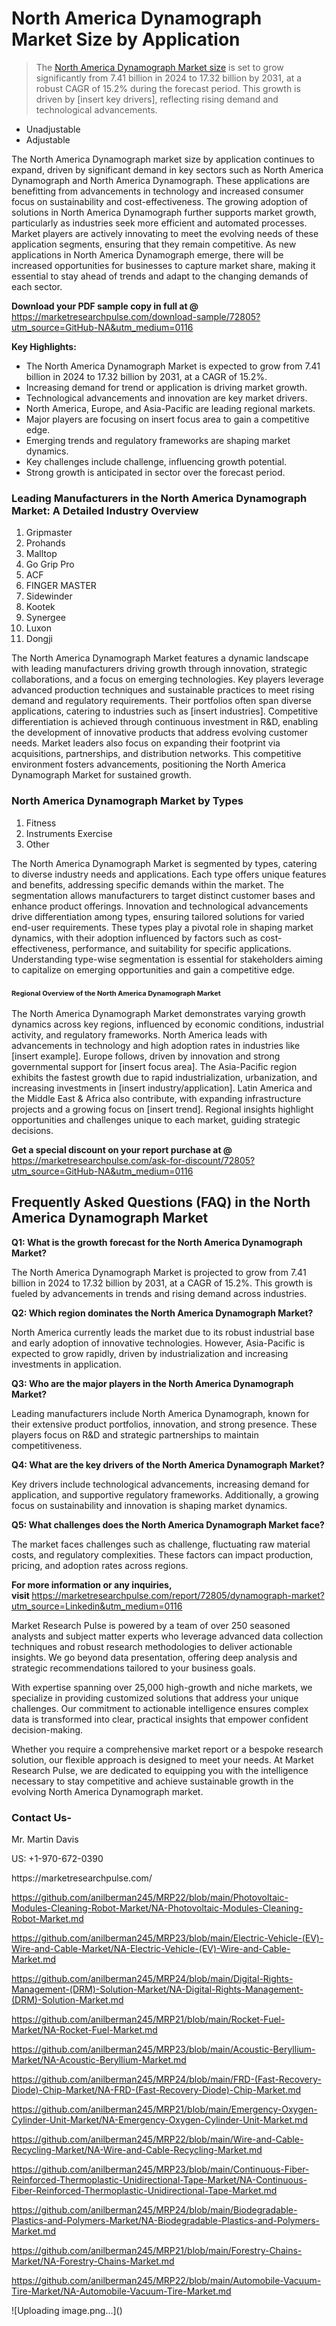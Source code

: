 <h1>North America Dynamograph Market&nbsp;Size by Application</h1><blockquote><p>The <a href="https://marketresearchpulse.com/download-sample/72805?utm_source=GitHub-NA&amp;utm_medium=0116">North America Dynamograph Market size</a> is set to grow significantly from 7.41 billion in 2024 to 17.32 billion by 2031, at a robust CAGR of 15.2% during the forecast period. This growth is driven by [insert key drivers], reflecting rising demand and technological advancements.</p></blockquote><ul><li>Unadjustable<li> Adjustable</li></ul><p>The North America Dynamograph market size by application continues to expand, driven by significant demand in key sectors such as North America Dynamograph and North America Dynamograph. These applications are benefitting from advancements in technology and increased consumer focus on sustainability and cost-effectiveness. The growing adoption of solutions in North America Dynamograph further supports market growth, particularly as industries seek more efficient and automated processes. Market players are actively innovating to meet the evolving needs of these application segments, ensuring that they remain competitive. As new applications in North America Dynamograph emerge, there will be increased opportunities for businesses to capture market share, making it essential to stay ahead of trends and adapt to the changing demands of each sector.</p><p><strong>Download your PDF sample copy in full at @ </strong><a href="https://marketresearchpulse.com/download-sample/72805?utm_source=GitHub-NA&amp;utm_medium=0116">https://marketresearchpulse.com/download-sample/72805?utm_source=GitHub-NA&amp;utm_medium=0116</a></p><p><strong>Key Highlights: </strong></p><ul><li>The North America Dynamograph Market is expected to grow from 7.41 billion in 2024 to 17.32 billion by 2031, at a CAGR of 15.2%.</li><li>Increasing demand for trend or application is driving market growth.</li><li>Technological advancements and innovation are key market drivers.</li><li>North America, Europe, and Asia-Pacific are leading regional markets.</li><li>Major players are focusing on insert focus area to gain a competitive edge.</li><li>Emerging trends and regulatory frameworks are shaping market dynamics.</li><li>Key challenges include challenge, influencing growth potential.</li><li>Strong growth is anticipated in sector over the forecast period.</li></ul><h3>Leading Manufacturers in the North America Dynamograph Market: A Detailed Industry Overview</h3><ol><li>Gripmaster</li><li>Prohands</li><li>Malltop</li><li>Go Grip Pro</li><li>ACF</li><li>FINGER MASTER</li><li>Sidewinder</li><li>Kootek</li><li>Synergee</li><li>Luxon</li><li>Dongji</li></ol><div class="flex max-w-full flex-col flex-grow"><div class="min-h-8 text-message flex w-full flex-col items-end gap-2 whitespace-normal break-words [.text-message+&amp;]:mt-5" dir="auto" data-message-author-role="assistant" data-message-id="fd8432e4-4910-450d-b182-61b7bfb0a01f" data-message-model-slug="gpt-4o"><div class="flex w-full flex-col gap-1 empty:hidden first:pt-[3px]"><div class="markdown prose w-full break-words dark:prose-invert light"><p>The North America Dynamograph Market features a dynamic landscape with leading manufacturers driving growth through innovation, strategic collaborations, and a focus on emerging technologies. Key players leverage advanced production techniques and sustainable practices to meet rising demand and regulatory requirements. Their portfolios often span diverse applications, catering to industries such as [insert industries]. Competitive differentiation is achieved through continuous investment in R&amp;D, enabling the development of innovative products that address evolving customer needs. Market leaders also focus on expanding their footprint via acquisitions, partnerships, and distribution networks. This competitive environment fosters advancements, positioning the North America Dynamograph Market for sustained growth.</p></div></div></div></div><h3>North America Dynamograph Market by Types</h3><ol><li>Fitness<li> Instruments Exercise<li> Other</li></ol><div class="flex max-w-full flex-col flex-grow"><div class="min-h-8 text-message flex w-full flex-col items-end gap-2 whitespace-normal break-words [.text-message+&amp;]:mt-5" dir="auto" data-message-author-role="assistant" data-message-id="084470be-0bb7-4664-bddf-5156b4f41249" data-message-model-slug="gpt-4o-mini"><div class="flex w-full flex-col gap-1 empty:hidden first:pt-[3px]"><div class="markdown prose w-full break-words dark:prose-invert light"><p>The North America Dynamograph Market is segmented by types, catering to diverse industry needs and applications. Each type offers unique features and benefits, addressing specific demands within the market. The segmentation allows manufacturers to target distinct customer bases and enhance product offerings. Innovation and technological advancements drive differentiation among types, ensuring tailored solutions for varied end-user requirements. These types play a pivotal role in shaping market dynamics, with their adoption influenced by factors such as cost-effectiveness, performance, and suitability for specific applications. Understanding type-wise segmentation is essential for stakeholders aiming to capitalize on emerging opportunities and gain a competitive edge.</p></div></div></div></div><h3><span style="font-size: 11px;">Regional Overview of the North America Dynamograph Market</span></h3><div class="flex max-w-full flex-col flex-grow"><div class="min-h-8 text-message flex w-full flex-col items-end gap-2 whitespace-normal break-words [.text-message+&amp;]:mt-5" dir="auto" data-message-author-role="assistant" data-message-id="e9038762-ce64-4e30-91c9-9bd413514231" data-message-model-slug="gpt-4o-mini"><div class="flex w-full flex-col gap-1 empty:hidden first:pt-[3px]"><div class="markdown prose w-full break-words dark:prose-invert light"><p>The North America Dynamograph Market demonstrates varying growth dynamics across key regions, influenced by economic conditions, industrial activity, and regulatory frameworks. North America leads with advancements in technology and high adoption rates in industries like [insert example]. Europe follows, driven by innovation and strong governmental support for [insert focus area]. The Asia-Pacific region exhibits the fastest growth due to rapid industrialization, urbanization, and increasing investments in [insert industry/application]. Latin America and the Middle East &amp; Africa also contribute, with expanding infrastructure projects and a growing focus on [insert trend]. Regional insights highlight opportunities and challenges unique to each market, guiding strategic decisions.</p></div></div></div></div><p><strong>Get a special discount on your report purchase at @ </strong><a href="https://marketresearchpulse.com/ask-for-discount/72805?utm_source=GitHub-NA&amp;utm_medium=0116">https://marketresearchpulse.com/ask-for-discount/72805?utm_source=GitHub-NA&amp;utm_medium=0116</a></p><h2>Frequently Asked Questions (FAQ) in the North America Dynamograph Market</h2><p><strong>Q1: What is the growth forecast for the North America Dynamograph Market?</strong></p><p>The North America Dynamograph Market is projected to grow from 7.41 billion in 2024 to 17.32 billion by 2031, at a CAGR of 15.2%. This growth is fueled by advancements in trends and rising demand across industries.</p><p><strong>Q2: Which region dominates the North America Dynamograph Market?</strong></p><p>North America currently leads the market due to its robust industrial base and early adoption of innovative technologies. However, Asia-Pacific is expected to grow rapidly, driven by industrialization and increasing investments in application.</p><p><strong>Q3: Who are the major players in the North America Dynamograph Market?</strong></p><p>Leading manufacturers include North America Dynamograph, known for their extensive product portfolios, innovation, and strong presence. These players focus on R&amp;D and strategic partnerships to maintain competitiveness.</p><p><strong>Q4: What are the key drivers of the North America Dynamograph Market?</strong></p><p>Key drivers include technological advancements, increasing demand for application, and supportive regulatory frameworks. Additionally, a growing focus on sustainability and innovation is shaping market dynamics.</p><p><strong>Q5: What challenges does the North America Dynamograph Market face?</strong></p><p>The market faces challenges such as challenge, fluctuating raw material costs, and regulatory complexities. These factors can impact production, pricing, and adoption rates across regions.</p><p><strong>For more information or any inquiries, visit&nbsp;</strong><a href="https://marketresearchpulse.com/report/72805/dynamograph-market?utm_source=Linkedin&utm_medium=0116">https://marketresearchpulse.com/report/72805/dynamograph-market?utm_source=Linkedin&utm_medium=0116</a></p><p>Market Research Pulse is powered by a team of over 250 seasoned analysts and subject matter experts who leverage advanced data collection techniques and robust research methodologies to deliver actionable insights. We go beyond data presentation, offering deep analysis and strategic recommendations tailored to your business goals.</p><p>With expertise spanning over 25,000 high-growth and niche markets, we specialize in providing customized solutions that address your unique challenges. Our commitment to actionable intelligence ensures complex data is transformed into clear, practical insights that empower confident decision-making.</p><p>Whether you require a comprehensive market report or a bespoke research solution, our flexible approach is designed to meet your needs. At Market Research Pulse, we are dedicated to equipping you with the intelligence necessary to stay competitive and achieve sustainable growth in the evolving North America Dynamograph market.</p><h3><strong>Contact Us-</strong></h3><p>Mr. Martin Davis</p><p>US: +1-970-672-0390</p><p>https://marketresearchpulse.com/</p><p><a href="https://github.com/anilberman245/MRP22/blob/main/Photovoltaic-Modules-Cleaning-Robot-Market/NA-Photovoltaic-Modules-Cleaning-Robot-Market.md">https://github.com/anilberman245/MRP22/blob/main/Photovoltaic-Modules-Cleaning-Robot-Market/NA-Photovoltaic-Modules-Cleaning-Robot-Market.md</a></p><p><a href="https://github.com/anilberman245/MRP23/blob/main/Electric-Vehicle-(EV)-Wire-and-Cable-Market/NA-Electric-Vehicle-(EV)-Wire-and-Cable-Market.md">https://github.com/anilberman245/MRP23/blob/main/Electric-Vehicle-(EV)-Wire-and-Cable-Market/NA-Electric-Vehicle-(EV)-Wire-and-Cable-Market.md</a></p><p><a href="https://github.com/anilberman245/MRP24/blob/main/Digital-Rights-Management-(DRM)-Solution-Market/NA-Digital-Rights-Management-(DRM)-Solution-Market.md">https://github.com/anilberman245/MRP24/blob/main/Digital-Rights-Management-(DRM)-Solution-Market/NA-Digital-Rights-Management-(DRM)-Solution-Market.md</a></p><p><a href="https://github.com/anilberman245/MRP21/blob/main/Rocket-Fuel-Market/NA-Rocket-Fuel-Market.md">https://github.com/anilberman245/MRP21/blob/main/Rocket-Fuel-Market/NA-Rocket-Fuel-Market.md</a></p><p><a href="https://github.com/anilberman245/MRP23/blob/main/Acoustic-Beryllium-Market/NA-Acoustic-Beryllium-Market.md">https://github.com/anilberman245/MRP23/blob/main/Acoustic-Beryllium-Market/NA-Acoustic-Beryllium-Market.md</a></p><p><a href="https://github.com/anilberman245/MRP24/blob/main/FRD-(Fast-Recovery-Diode)-Chip-Market/NA-FRD-(Fast-Recovery-Diode)-Chip-Market.md">https://github.com/anilberman245/MRP24/blob/main/FRD-(Fast-Recovery-Diode)-Chip-Market/NA-FRD-(Fast-Recovery-Diode)-Chip-Market.md</a></p><p><a href="https://github.com/anilberman245/MRP21/blob/main/Emergency-Oxygen-Cylinder-Unit-Market/NA-Emergency-Oxygen-Cylinder-Unit-Market.md">https://github.com/anilberman245/MRP21/blob/main/Emergency-Oxygen-Cylinder-Unit-Market/NA-Emergency-Oxygen-Cylinder-Unit-Market.md</a></p><p><a href="https://github.com/anilberman245/MRP22/blob/main/Wire-and-Cable-Recycling-Market/NA-Wire-and-Cable-Recycling-Market.md">https://github.com/anilberman245/MRP22/blob/main/Wire-and-Cable-Recycling-Market/NA-Wire-and-Cable-Recycling-Market.md</a></p><p><a href="https://github.com/anilberman245/MRP23/blob/main/Continuous-Fiber-Reinforced-Thermoplastic-Unidirectional-Tape-Market/NA-Continuous-Fiber-Reinforced-Thermoplastic-Unidirectional-Tape-Market.md">https://github.com/anilberman245/MRP23/blob/main/Continuous-Fiber-Reinforced-Thermoplastic-Unidirectional-Tape-Market/NA-Continuous-Fiber-Reinforced-Thermoplastic-Unidirectional-Tape-Market.md</a></p><p><a href="https://github.com/anilberman245/MRP24/blob/main/Biodegradable-Plastics-and-Polymers-Market/NA-Biodegradable-Plastics-and-Polymers-Market.md">https://github.com/anilberman245/MRP24/blob/main/Biodegradable-Plastics-and-Polymers-Market/NA-Biodegradable-Plastics-and-Polymers-Market.md</a></p><p><a href="https://github.com/anilberman245/MRP21/blob/main/Forestry-Chains-Market/NA-Forestry-Chains-Market.md">https://github.com/anilberman245/MRP21/blob/main/Forestry-Chains-Market/NA-Forestry-Chains-Market.md</a></p><p><a href="https://github.com/anilberman245/MRP22/blob/main/Automobile-Vacuum-Tire-Market/NA-Automobile-Vacuum-Tire-Market.md">https://github.com/anilberman245/MRP22/blob/main/Automobile-Vacuum-Tire-Market/NA-Automobile-Vacuum-Tire-Market.md</a></p>
![Uploading image.png…]()
